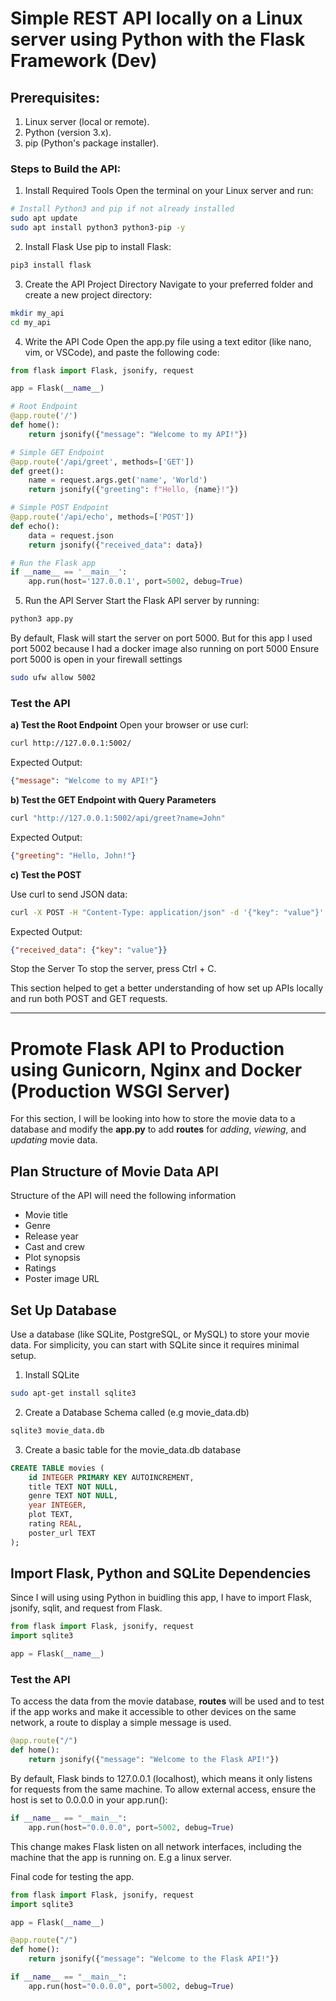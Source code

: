 # Simple REST API locally on a Linux server using Python with the Flask Framework (Dev)

## Prerequisites:
1. Linux server (local or remote).
2. Python (version 3.x).
3. pip (Python's package installer).

### Steps to Build the API:

1. Install Required Tools
Open the terminal on your Linux server and run:

```bash
# Install Python3 and pip if not already installed
sudo apt update
sudo apt install python3 python3-pip -y
```

2. Install Flask
Use pip to install Flask:

```bash
pip3 install flask
```

3. Create the API Project Directory
Navigate to your preferred folder and create a new project directory:

```bash
mkdir my_api
cd my_api
```

4. Write the API Code
Open the app.py file using a text editor (like nano, vim, or VSCode), and paste the following code:

```python
from flask import Flask, jsonify, request

app = Flask(__name__)

# Root Endpoint
@app.route('/')
def home():
    return jsonify({"message": "Welcome to my API!"})

# Simple GET Endpoint
@app.route('/api/greet', methods=['GET'])
def greet():
    name = request.args.get('name', 'World')
    return jsonify({"greeting": f"Hello, {name}!"})

# Simple POST Endpoint
@app.route('/api/echo', methods=['POST'])
def echo():
    data = request.json
    return jsonify({"received_data": data})

# Run the Flask app
if __name__ == '__main__':
    app.run(host='127.0.0.1', port=5002, debug=True)
```

5. Run the API Server
Start the Flask API server by running:

```bash
python3 app.py
```
By default, Flask will start the server on port 5000. But for this app I used port 5002 because I had a docker image also running on port 5000
Ensure port 5000 is open in your firewall settings

```bash
sudo ufw allow 5002
```

### Test the API

**a) Test the Root Endpoint** 
Open your browser or use curl:

```bash
curl http://127.0.0.1:5002/
```
Expected Output:

```json
{"message": "Welcome to my API!"}
```

**b) Test the GET Endpoint with Query Parameters**

```bash
curl "http://127.0.0.1:5002/api/greet?name=John"
```

Expected Output:

```json
{"greeting": "Hello, John!"}
```

**c) Test the POST** 

Use curl to send JSON data:

```bash
curl -X POST -H "Content-Type: application/json" -d '{"key": "value"}' http://127.0.0.1:5002/api/echo
```

Expected Output:

```json
{"received_data": {"key": "value"}}
```

Stop the Server
To stop the server, press Ctrl + C.

This section helped to get a better understanding of how set up APIs locally and run both POST and GET requests.

---


# Promote Flask API to Production using Gunicorn, Nginx and Docker (Production WSGI Server)

For this section, I will be looking into how to store the movie data to a database and modify the **app.py** to add **routes** for *adding*, *viewing*, and *updating* movie data.

## Plan Structure of Movie Data API

Structure of the API will need the following information

- Movie title
- Genre
- Release year
- Cast and crew
- Plot synopsis
- Ratings
- Poster image URL

## Set Up Database

Use a database (like SQLite, PostgreSQL, or MySQL) to store your movie data. For simplicity, you can start with SQLite since it requires minimal setup.

1. Install SQLite

```bash
sudo apt-get install sqlite3
```
2. Create a Database Schema called (e.g movie_data.db)

```bash
sqlite3 movie_data.db
```
3. Create a basic table for the movie_data.db database

```sql
CREATE TABLE movies (
    id INTEGER PRIMARY KEY AUTOINCREMENT,
    title TEXT NOT NULL,
    genre TEXT NOT NULL,
    year INTEGER,
    plot TEXT,
    rating REAL,
    poster_url TEXT
);
```

## Import Flask, Python and SQLite Dependencies

Since I will using using Python in buidling this app, I have to import Flask, jsonify, sqlit, and request from Flask.

```python
from flask import Flask, jsonify, request
import sqlite3

app = Flask(__name__)
```

### Test the API

To access the data from the movie database, **routes** will be used and to test if the app works and make it accessible to other devices on the same network, a route to display a simple message is used.

```python
@app.route("/")
def home():
    return jsonify({"message": "Welcome to the Flask API!"})
```
By default, Flask binds to 127.0.0.1 (localhost), which means it only listens for requests from the same machine. To allow external access, ensure the host is set to 0.0.0.0 in your app.run():

```python
if __name__ == "__main__":
    app.run(host="0.0.0.0", port=5002, debug=True)
```
This change makes Flask listen on all network interfaces, including the machine that the app is running on. E.g a linux server.

Final code for testing the app.

```python
from flask import Flask, jsonify, request
import sqlite3

app = Flask(__name__)

@app.route("/")
def home():
    return jsonify({"message": "Welcome to the Flask API!"})

if __name__ == "__main__":
    app.run(host="0.0.0.0", port=5002, debug=True)
```




